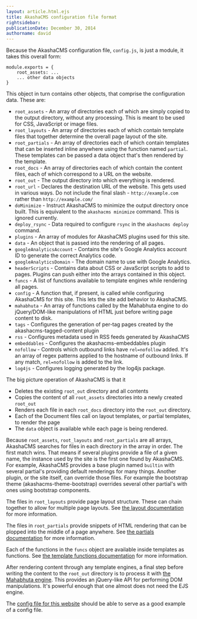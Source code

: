 ```yaml
---
layout: article.html.ejs
title: AkashaCMS configuration file format
rightsidebar:
publicationDate: December 30, 2014
authorname: david
---
```


Because the AkashaCMS configuration file, `config.js`, is just a module, it takes this overall form:

    module.exports = {
        root_assets: ...
        ... other data objects
    }

This object in turn contains other objects, that comprise the configuration data.  These are:

* `root_assets` - An array of directories each of which are simply copied to the output directory, without any processing.  This is meant to be used for CSS, JavaScript or image files.
* `root_layouts` - An array of directories each of which contain template files that together determine the overall page layout of the site.
* `root_partials` - An array of directories each of which contain templates that can be inserted inline anywhere using the function named `partial`.  These templates can be passed a data object that's then rendered by the template.
* `root_docs` - An array of directories each of which contain the content files, each of which correspond to a URL on the website.
* `root_out` - The output directory into which everything is rendered.
* `root_url` - Declares the destination URL of the website.  This gets used in various ways.  Do not include the final slash - `http://example.com` rather than `http://example.com/`
* `doMinimize` - Instruct AkashaCMS to minimize the output directory once built.  This is equivalent to the `akashacms minimize` command.  This is ignored currently.
* `deploy_rsync` - Data required to configure `rsync` in the `akashacms deploy` command.
* `plugins` - An array of modules for AkashaCMS plugins used for this site.
* `data` - An object that is passed into the rendering of all pages.
* `googleAnalyticsAccount` - Contains the site's Google Analytics account ID to generate the correct Analytics code.
* `googleAnalyticsDomain` - The domain name to use with Google Analytics.
* `headerScripts` - Contains data about CSS or JavaScript scripts to add to pages.  Plugins can push either into the arrays contained in this object.
* `funcs` - A list of functions available to template engines while rendering all pages.
* `config` - A function that, if present, is called while configuring AkashaCMS for this site.  This lets the site add behavior to AkashaCMS.
* `mahabhuta` - An array of functions called by the Mahabhuta engine to do jQuery/DOM-like manipulations of HTML just before writing page content to disk.
* `tags` - Configures the generation of per-tag pages created by the akashacms-tagged-content plugin
* `rss` - Configures metadata used in RSS feeds generated by AkashaCMS
* `embeddables` - Configures the akashacms-embeddables plugin
* `nofollow` - Controls which outbound links have `rel=nofollow` added.  It's an array of regex patterns applied to the hostname of outbound links.  If any match, `rel=nofollow` is added to the link.
* `log4js` - Configures logging generated by the log4js package.


The big picture operation of AkashaCMS is that it

* Deletes the existing `root_out` directory and all contents
* Copies the content of all `root_assets` directories into a newly created `root_out`
* Renders each file in each `root_docs` directory into the `root_out` directory.
* Each of the Document files call on layout templates, or partial templates, to render the page
* The `data` object is available while each page is being rendered.

Because `root_assets`, `root_layouts` and `root_partials` are all arrays, AkashaCMS searches for files in each directory in the array in order.  The first match wins.  That means if several plugins provide a file of a given name, the instance used by the site is the first one found by AkashaCMS.  For example, AkashaCMS provides a base plugin named `builtin` with several partial's providing default renderings for many things.  Another plugin, or the site itself, can override those files.  For example the bootstrap theme (akashacms-theme-bootstrap) overrides several other partial's with ones using bootstrap components.

The files in `root_layouts` provide page layout structure.  These can chain together to allow for multiple page layouts.  See [the layout documentation](../layout/index.html) for more information.

The files in `root_partials` provide snippets of HTML rendering that can be plopped into the middle of a page anywhere.  See [the partials documentation](../layout/partials.html) for more information.

Each of the functions in the `funcs` object are available inside templates as functions.  See [the template functions documentation](../layout/template-functions.html) for more information.

After rendering content through any template engines, a final step before writing the content to the `root_out` directory is to process it with [the Mahabhuta engine](../documents/mahabhuta.html).  This provides an jQuery-like API for performing DOM manipulations.  It's powerful enough that one almost does not need the EJS engine.

The [config file for this website](https://github.com/robogeek/akashacms-website/blob/master/config.js) should be able to serve as a good example of a config file.
